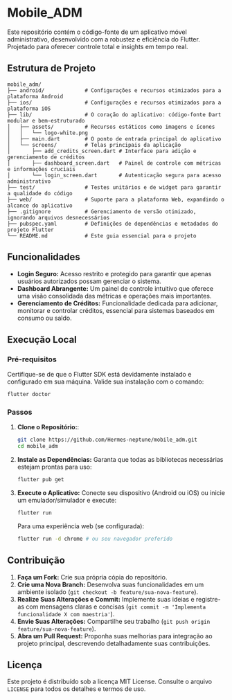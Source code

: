 # Mobile_ADM

Este repositório contém o código-fonte de um aplicativo móvel administrativo, desenvolvido com a robustez e eficiência do Flutter. Projetado para oferecer controle total e insights em tempo real.

## Estrutura de Projeto

```
mobile_adm/
├── android/             # Configurações e recursos otimizados para a plataforma Android
├── ios/                 # Configurações e recursos otimizados para a plataforma iOS
├── lib/                 # O coração do aplicativo: código-fonte Dart modular e bem-estruturado
│   ├── assets/          # Recursos estáticos como imagens e ícones
│   │   └── logo-white.png
│   ├── main.dart        # O ponto de entrada principal do aplicativo
│   └── screens/         # Telas principais da aplicação
│       ├── add_credits_screen.dart # Interface para adição e gerenciamento de créditos
│       ├── dashboard_screen.dart   # Painel de controle com métricas e informações cruciais
│       └── login_screen.dart       # Autenticação segura para acesso administrativo
├── test/                # Testes unitários e de widget para garantir a qualidade do código
├── web/                 # Suporte para a plataforma Web, expandindo o alcance do aplicativo
├── .gitignore           # Gerenciamento de versão otimizado, ignorando arquivos desnecessários
├── pubspec.yaml         # Definições de dependências e metadados do projeto Flutter
└── README.md            # Este guia essencial para o projeto
```

## Funcionalidades

*   **Login Seguro:** Acesso restrito e protegido para garantir que apenas usuários autorizados possam gerenciar o sistema.
*   **Dashboard Abrangente:** Um painel de controle intuitivo que oferece uma visão consolidada das métricas e operações mais importantes.
*   **Gerenciamento de Créditos:** Funcionalidade dedicada para adicionar, monitorar e controlar créditos, essencial para sistemas baseados em consumo ou saldo.

## Execução Local


### Pré-requisitos

Certifique-se de que o Flutter SDK está devidamente instalado e configurado em sua máquina. Valide sua instalação com o comando:

```bash
flutter doctor
```

### Passos

1.  **Clone o Repositório:**:
    ```bash
    git clone https://github.com/Hermes-neptune/mobile_adm.git
    cd mobile_adm
    ```

2.  **Instale as Dependências:** Garanta que todas as bibliotecas necessárias estejam prontas para uso:
    ```bash
    flutter pub get
    ```

3.  **Execute o Aplicativo:** Conecte seu dispositivo (Android ou iOS) ou inicie um emulador/simulador e execute:
    ```bash
    flutter run
    ```
    Para uma experiência web (se configurada):
    ```bash
    flutter run -d chrome # ou seu navegador preferido
    ```

## Contribuição
 
1.  **Faça um Fork:** Crie sua própria cópia do repositório.
2.  **Crie uma Nova Branch:** Desenvolva suas funcionalidades em um ambiente isolado (`git checkout -b feature/sua-nova-feature`).
3.  **Realize Suas Alterações e Commit:** Implemente suas ideias e registre-as com mensagens claras e concisas (`git commit -m 'Implementa funcionalidade X com maestria'`).
4.  **Envie Suas Alterações:** Compartilhe seu trabalho (`git push origin feature/sua-nova-feature`).
5.  **Abra um Pull Request:** Proponha suas melhorias para integração ao projeto principal, descrevendo detalhadamente suas contribuições.

## Licença

Este projeto é distribuído sob a licença MIT License. Consulte o arquivo `LICENSE` para todos os detalhes e termos de uso.


